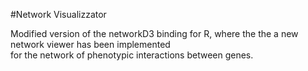 #Network Visualizzator

Modified version of the networkD3 binding for R, where the the a new network viewer has been implemented  
for the network of phenotypic interactions between genes.
